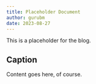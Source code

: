 ```yaml
---
title: Placeholder Document
author: gurubm
date: 2023-08-27
---
```


This is a placeholder for the blog.

## Caption

Content goes here, of course.

